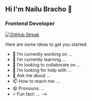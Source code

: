 ## Hi I'm Nailu Bracho 👋

### Frontend Developer 
[![GitHub Streak](https://streak-stats.demolab.com?user=nybnn&theme=material-palenight&hide_border=true&date_format=M%20j%5B%2C%20Y%5D&mode=weekly&exclude_days=Sun%2CSatcard_width=467)](#)


Here are some ideas to get you started:

- 🔭 I’m currently working on ...
- 🌱 I’m currently learning ...
- 👯 I’m looking to collaborate on ...
- 🤔 I’m looking for help with ...
- 💬 Ask me about ...
- 📫 How to reach me: ...
- 😄 Pronouns: ...
- ⚡ Fun fact: ...
-->
